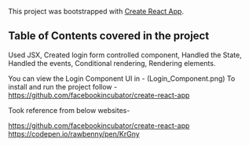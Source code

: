 This project was bootstrapped with [Create React App](https://github.com/facebookincubator/create-react-app).

## Table of Contents covered in the project
Used JSX,
Created login form controlled component,
Handled the State,
Handled the events,
Conditional rendering,
Rendering elements.


You can view the Login Component UI in - (Login_Component.png)
To install and run the project follow - https://github.com/facebookincubator/create-react-app

Took reference from below websites- 

https://github.com/facebookincubator/create-react-app
https://codepen.io/rawbenny/pen/KrGny


